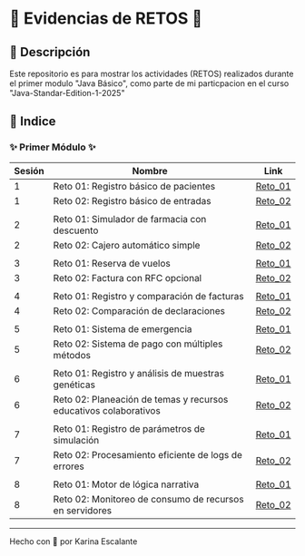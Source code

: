 # 🩷 Evidencias de RETOS 🩷

## 🤍 Descripción
Este repositorio es para mostrar los actividades (RETOS) realizados durante el primer modulo "Java Básico", como parte de mi particpacion en el curso "Java-Standar-Edition-1-2025"


## 🤍 Indice

###      ✨ Primer Módulo ✨
| Sesión | Nombre | Link |
|---|---|---|
| 1 | Reto 01: Registro básico de pacientes | [Reto_01](https://github.com/KatyE0/Curso_Java_G1/tree/main/Primer_Modulo/Sesion_01/Reto_01) |
| 1 | Reto 02: Registro básico de entradas | [Reto_02](https://github.com/KatyE0/Curso_Java_G1/tree/main/Primer_Modulo/Sesion_01/Reto_02) |
||||
| 2 | Reto 01: Simulador de farmacia con descuento | [Reto_01](https://github.com/KatyE0/Curso_Java_G1/tree/main/Primer_Modulo/Sesion_02/Reto_01) |
| 2 | Reto 02: Cajero automático simple | [Reto_02](https://github.com/KatyE0/Curso_Java_G1/tree/main/Primer_Modulo/Sesion_02/Reto_02) |
||||
| 3 | Reto 01: Reserva de vuelos | [Reto_01](https://github.com/KatyE0/Curso_Java_G1/tree/main/Primer_Modulo/Sesion_03/Reto_01) |
| 3 | Reto 02: Factura con RFC opcional | [Reto_02](https://github.com/KatyE0/Curso_Java_G1/tree/main/Primer_Modulo/Sesion_03/Reto_02)|
||||
| 4 | Reto 01: Registro y comparación de facturas | [Reto_01](https://github.com/KatyE0/Curso_Java_G1/tree/main/Primer_Modulo/Sesion_04/Reto_01) |
| 4 | Reto 02: Comparación de declaraciones | [Reto_02](https://github.com/KatyE0/Curso_Java_G1/tree/main/Primer_Modulo/Sesion_04/Reto_02)|
||||
| 5 | Reto 01: Sistema de emergencia | [Reto_01](https://github.com/KatyE0/Curso_Java_G1/tree/main/Primer_Modulo/Sesion_05/Reto_01) |
| 5 | Reto 02: Sistema de pago con múltiples métodos | [Reto_02](https://github.com/KatyE0/Curso_Java_G1/tree/main/Primer_Modulo/Sesion_05/Reto_02)|
||||
| 6 | Reto 01: Registro y análisis de muestras genéticas  | [Reto_01](https://github.com/KatyE0/Curso_Java_G1/tree/main/Primer_Modulo/Sesion_06/Reto_01) |
| 6 | Reto 02: Planeación de temas y recursos educativos colaborativos | [Reto_02](https://github.com/KatyE0/Curso_Java_G1/tree/main/Primer_Modulo/Sesion_06/Reto_02)|
||||
| 7 | Reto 01: Registro de parámetros de simulación | [Reto_01](https://github.com/KatyE0/Curso_Java_G1/tree/main/Primer_Modulo/Sesion_07/Reto_01) |
| 7 | Reto 02: Procesamiento eficiente de logs de errores | [Reto_02](https://github.com/KatyE0/Curso_Java_G1/tree/main/Primer_Modulo/Sesion_07/Reto_02)|
||||
| 8 | Reto 01: Motor de lógica narrativa  | [Reto_01](https://github.com/KatyE0/Curso_Java_G1/tree/main/Primer_Modulo/Sesion_08/Reto_01#readme) |
| 8 | Reto 02: Monitoreo de consumo de recursos en servidores | [Reto_02](https://github.com/KatyE0/Curso_Java_G1/tree/main/Primer_Modulo/Sesion_08/Reto_02)|


---
Hecho con 🤍 por Karina Escalante
